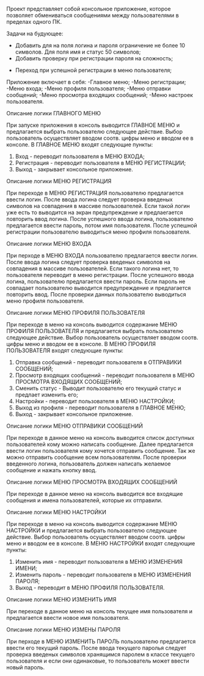 Проект представляет собой консольное приложение, которое позволяет обмениваться сообщениями между пользователями в пределах одного ПК.

Задачи на будующее:	
 - Добавить для на поля логина и пароля ограничение не более 10 символов. Для поля имя и статус 50 символов;
 - Добавить проверку при регистрации пароля на сложность;
 + Переход при успешной регистрации в меню пользователя;


Приложение включает в себя:
  -Главное меню;
  -Меню регистрации;
  -Меню входа;
  -Меню профиля пользователя;
  -Меню отправки сообщений;
  -Меню просмотра входящих сообщений;
  -Меню настроек пользователя.


Описание логики ГЛАВНОГО МЕНЮ

При запуске приложения в консоль выводится ГЛАВНОЕ МЕНЮ и предлагается выбрать пользователю следующее действие. 
Выбор пользователь осуществляет вводом соотв. цифры меню и вводом ее в консоле.
В ГЛАВНОЕ МЕНЮ входят следующие пункты:
  1. Вход - переводит пользователя в МЕНЮ ВХОДА;
  2. Регистрация - переводит пользователя в МЕНЮ РЕГИСТРАЦИИ;
  3. Выход - закрывает консольное приложение.


Описание логики МЕНЮ РЕГИСТРАЦИЯ

При переходе в МЕНЮ РЕГИСТРАЦИЯ пользователю предлагается ввести логин. После ввода логина следует проверка введеных символов на совпадения в массиве пользователей.
Если такой логин уже есть то выводится на экран предупреждение и предлаегается повторить ввод логина. После успешного ввода логина, пользователю предлагается ввести пароль, 
потом имя пользователя.
После успешной регистрации пользователю выводиться меню профиля пользователя.


Описание логики МЕНЮ ВХОДА

При перходе в МЕНЮ ВХОДА пользователю предлагается ввести логин. После ввода логина следует проверка введеных символов на совпадения в массиве пользователей.
Если такого логина нет, то пользователя переводит в меню регистрации. После успешного ввода логина, пользователю предлагается ввести пароль. Если пароль не совпадает
пользователю выводится предупреждение и предлагается повторить ввод.
После проверки данных пользователю выводиться меню профиля пользователя.


Описание логики МЕНЮ ПРОФИЛЯ ПОЛЬЗОВАТЕЛЯ

При переходе в меню на консоль выводится содержание МЕНЮ ПРОФИЛЯ ПОЛЬЗОВАТЕЛЯ и предлагается выбрать пользователю следующее действие. 
Выбор пользователь осуществляет вводом соотв. цифры меню и вводом ее в консоле.
В МЕНЮ ПРОФИЛЯ ПОЛЬЗОВАТЕЛЯ входят следующие пункты:
  1. Отправка сообщений - переводит пользователя в ОТПРАВИКИ СООБЩЕНИЙ;
  2. Просмотр входящих сообщений - переводит пользователя в МЕНЮ ПРОСМОТРА ВХОДЯЩИХ СООБЩЕНИЙ;
  3. Сменить статус - Выводит пользователю его текущий статус и предлает изменить его;
  4. Настройки - переводит пользователя в МЕНЮ НАСТРОЙКИ;
  5. Выход из профиля - переводит пользователя в ГЛАВНОЕ МЕНЮ;
  6. Выход - закрывает консольное приложение.


Описание логики МЕНЮ ОТПРАВИКИ СООБЩЕНИЙ

При переходе в данное меню на консоль выводится список доступных пользователей кому можно написать сообщение. Далее предлагается ввести логин 
пользователя кому хочется отправить сообщение. Так же можно отправить сообщение всем пользователям.
После проверки введенного логина, пользователь должен написать желаемое сообщение и нажать кнопку ввод.


Описание логики МЕНЮ ПРОСМОТРА ВХОДЯЩИХ СООБЩЕНИЙ

При переходе в данное меню на консоль выводится все входящие сообщения и имена пользователей, которые их отправили.


Описание логики МЕНЮ НАСТРОЙКИ

При переходе в меню на консоль выводится содержание МЕНЮ НАСТРОЙКИ и предлагается выбрать пользователю следующее действие. 
Выбор пользователь осуществляет вводом соотв. цифры меню и вводом ее в консоле.
В МЕНЮ НАСТРОЙКИ входят следующие пункты:
  1. Изменить имя - переводит пользователя в МЕНЮ ИЗМЕНЕНИЯ ИМЕНИ;
  2. Изменить пароль - переводит пользователя в МЕНЮ ИЗМЕНЕНИЯ ПАРОЛЯ;
  3. Выход - переводит в МЕНЮ ПРОФИЛЯ ПОЛЬЗОВАТЕЛЯ.


Описание логики МЕНЮ ИЗМЕНИТЬ ИМЯ

При переходе в данное меню на консоль текущее имя пользователя и предлагается ввести новое имя пользователя.

Описание логики МЕНЮ ИЗМЕНЫ ПАРОЛЯ

При перходе в МЕНЮ ИЗМЕНИТЬ ПАРОЛЬ пользователю предлагается ввести его текущий пароль. После ввода текущего паролья следует проверка введеных символов хранящимся
паролем в классе текущего пользователя и если они одинаковые, то пользователь может ввести новый пароль.



